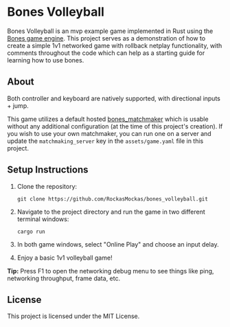 # Bones Volleyball

Bones Volleyball is an mvp example game implemented in Rust using the [Bones game engine](https://github.com/fishfolk/bones). This project serves as a demonstration of how to create a simple 1v1 networked game with rollback netplay functionality, with comments throughout the code which can help as a starting guide for learning how to use bones.

## About

Both controller and keyboard are natively supported, with directional inputs + jump.

This game utilizes a default hosted [bones_matchmaker](https://github.com/fishfolk/bones/tree/main/other_crates/bones_matchmaker) which is usable without any additional configuration (at the time of this project's creation). If you wish to use your own matchmaker, you can run one on a server and update the `matchmaking_server` key in the `assets/game.yaml` file in this project.


## Setup Instructions

1. Clone the repository:
   ```
   git clone https://github.com/RockasMockas/bones_volleyball.git
   ```

2. Navigate to the project directory and run the game in two different terminal windows:
   ```
   cargo run
   ```

3. In both game windows, select "Online Play" and choose an input delay.

4. Enjoy a basic 1v1 volleyball game!

**Tip:** Press F1 to open the networking debug menu to see things like ping, networking throughput, frame data, etc.

## License

This project is licensed under the MIT License.